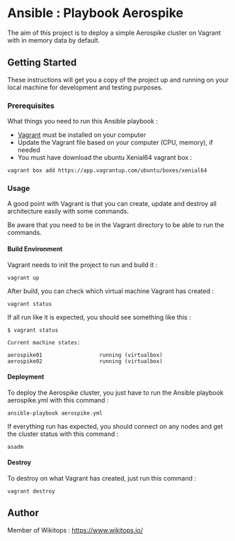 # Ansible : Playbook Aerospike
The aim of this project is to deploy a simple Aerospike cluster on Vagrant with in memory data by default.

## Getting Started

These instructions will get you a copy of the project up and running on your local machine for development and testing purposes.

### Prerequisites

What things you need to run this Ansible playbook :

* [Vagrant](https://www.vagrantup.com/docs/installation/) must be installed on your computer
* Update the Vagrant file based on your computer (CPU, memory), if needed
* You must have download the ubuntu Xenial64 vagrant box :

```
vagrant box add https://app.vagrantup.com/ubuntu/boxes/xenial64
```

### Usage

A good point with Vagrant is that you can create, update and destroy all architecture easily with some commands.

Be aware that you need to be in the Vagrant directory to be able to run the commands.

#### Build Environment

Vagrant needs to init the project to run and build it :

```
vagrant up
```

After build, you can check which virtual machine Vagrant has created :

```
vagrant status
```

If all run like it is expected, you should see something like this :

```
$ vagrant status

Current machine states:

aerospike01                  running (virtualbox)
aerospike02                  running (virtualbox)
```

#### Deployment

To deploy the Aerospike cluster, you just have to run the Ansible playbook aerospike.yml with this command :

```
ansible-playbook aerospike.yml
```

If everything run has expected, you should connect on any nodes and get the cluster status with this command :

```
asadm
```

#### Destroy

To destroy on what Vagrant has created, just run this command :

```
vagrant destroy
```

## Author

Member of Wikitops : https://www.wikitops.io/
